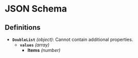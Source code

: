 # JSON Schema

## Definitions

- **`DoubleList`** *(object)*: Cannot contain additional properties.
  - **`values`** *(array)*
    - **Items** *(number)*
